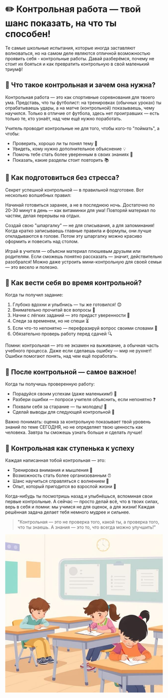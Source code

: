 # ✏️ Контрольная работа — твой шанс показать, на что ты способен!

Те самые школьные испытания, которые иногда заставляют волноваться, но на самом деле являются отличной возможностью проявить себя - контрольные работы. Давай разберёмся, почему не стоит их бояться и как превратить контрольную в свой маленький триумф!

## 🧐 Что такое контрольная и зачем она нужна?

Контрольная работа — это как спортивные соревнования для твоего ума. Представь, что ты футболист: на тренировках (обычных уроках) ты отрабатываешь удары, а на матче (контрольной) показываешь, чему научился. Только в отличие от футбола, здесь нет проигравших — есть только те, кто узнаёт, над чем ещё нужно поработать.

Учитель проводит контрольные не для того, чтобы кого-то "поймать", а чтобы:
- Проверить, хорошо ли ты понял тему 🧠
- Увидеть, кому нужно дополнительное объяснение 💡
- Помочь тебе стать более уверенным в своих знаниях 💪
- Показать, какие разделы стоит повторить 📚

## 🌟 Как подготовиться без стресса?

Секрет успешной контрольной — в правильной подготовке. Вот несколько волшебных правил:

Начинай готовиться заранее, а не в последнюю ночь. Достаточно по 20-30 минут в день — как витаминки для ума! Повторяй материал по частям, делая перерывы на отдых.

Создай свою "шпаргалку" — не для списывания, а для запоминания! Когда кратко записываешь главные правила и формулы, они лучше откладываются в голове. Потом эту шпаргалку можно красиво оформить и повесить над столом.

Играй в учителя — объясни материал плюшевым друзьям или родителям. Если сможешь понятно рассказать — значит, действительно разобрался! Можно даже устроить мини-контрольную для своей семьи — это весело и полезно.

## 🧘 Как вести себя во время контрольной?

Когда ты получил задание:
1. Глубоко вдохни и улыбнись — ты же готовился! 😊
2. Внимательно прочитай все вопросы 👀
3. Начни с лёгких заданий — это придаст уверенности 🚀
4. Следи за временем, но не спеши ⏳
5. Если что-то непонятно — перефразируй вопрос своими словами 💭
6. Обязательно проверь работу перед сдачей 🔍

Помни: контрольная — это не экзамен на выживание, а обычная часть учебного процесса. Даже если сделаешь ошибку — мир не рухнет! Ошибки помогают понять, над чем ещё поработать.

## 💖 После контрольной — самое важное!

Когда ты получишь проверенную работу:
- Порадуйся своим успехам (даже маленьким!) 🎉
- Разбери ошибки — попроси учителя объяснить, если непонятно ❓
- Похвали себя за старание — ты молодец! 👏
- Сделай выводы для следующей контрольной 📝

Важно понимать: оценка за контрольную показывает твой уровень знаний по теме СЕГОДНЯ, но не определяет твою ценность как человека. Завтра ты сможешь узнать больше и сделать лучше!

## 🚀 Контрольная как ступенька к успеху

Каждая написанная тобой контрольная — это:
- Тренировка внимания и мышления 🧠
- Возможность стать более организованным ⏰
- Шанс научиться справляться с волнением 🧘
- Опыт, который пригодится во взрослой жизни 💼

Когда-нибудь ты посмотришь назад и улыбнёшься, вспоминая свои первые контрольные. А сейчас — просто делай всё, что в твоих силах, верь в себя и помни: мы учимся не для оценок, а для жизни! Каждая решённая задача делает тебя немного мудрее и сильнее.  

> "Контрольная — это не проверка того, какой ты, а проверка того, что ты знаешь. А знания — это то, что всегда можно улучшить!"

![alt text](pics/test/1.jpg)